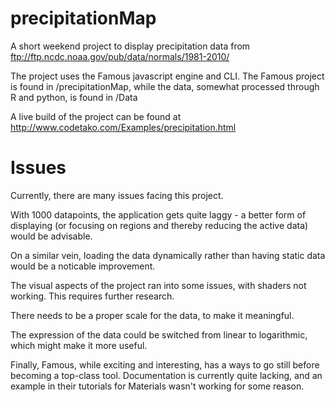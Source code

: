 # precipitationMap

A short weekend project to display precipitation data from ftp://ftp.ncdc.noaa.gov/pub/data/normals/1981-2010/

The project uses the Famous javascript engine and CLI. The Famous project is found in /precipitationMap, while the data, somewhat processed through R and python, is found in /Data

A live build of the project can be found at http://www.codetako.com/Examples/precipitation.html

# Issues

Currently, there are many issues facing this project.

With 1000 datapoints, the application gets quite laggy - a better form of displaying (or focusing on regions and thereby reducing the active data) would be advisable.

On a similar vein, loading the data dynamically rather than having static data would be a noticable improvement.

The visual aspects of the project ran into some issues, with shaders not working. This requires further research.

There needs to be a proper scale for the data, to make it meaningful.

The expression of the data could be switched from linear to logarithmic, which might make it more useful.

Finally, Famous, while exciting and interesting, has a ways to go still before becoming a top-class tool. Documentation is currently quite lacking, and an example in their tutorials for Materials wasn't working for some reason.
